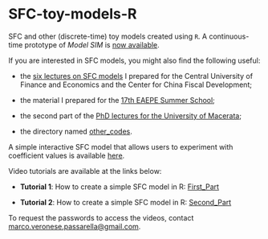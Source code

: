 # SFC-toy-models-R

SFC and other (discrete-time) toy models created using `R`. A continuous-time prototype of *Model SIM* is [now available](https://github.com/marcoverpas/SFC-models-R/blob/master/SIM%20A%20continuous%20time.R). 

If you are interested in SFC models, you might also find the following useful:

- the [six lectures on SFC models](https://github.com/marcoverpas/Six_lectures_on_sfc_models) I prepared for the Central University of Finance and Economics and the Center for China Fiscal Development;

- the material I prepared for the [17th EAEPE Summer School](https://github.com/marcoverpas/EAEPE_summer_school_2024);

- the second part of the [PhD lectures for the University of Macerata](https://github.com/marcoverpas/PhD_Lectures_Macerata_2025);

- the directory named [other_codes](https://github.com/marcoverpas/Other_codes).

A simple interactive SFC model that allows users to experiment with coefficient values is available [here](https://x52gnt-marco-passarella.shinyapps.io/r_shiny/?fbclid=IwY2xjawGAWThleHRuA2FlbQIxMAABHa_vsLA-4LyohxjaGzUG-Q7hApCfLtA1tQv3ROY4igVC2vEg-ZGY__I3Zg_aem_aIs77gY7lE-X3VcnGM2I3A). 

Video tutorials are available at the links below:

- **Tutorial 1**: How to create a simple SFC model in R: [First_Part](https://universityofleeds.zoom.us/rec/component-page?action=viewdetailpage&sharelevel=meeting&useWhichPasswd=meeting&clusterId=us02&componentName=need-password&meetingId=PA-kCAJPF6JqQ2ZnY5GPHeOJAzE8U3lWOaUgKVr0l9lgItQoYWgsX5CYuxZjUmwE.vn2jM0wS7IM1IZAM&originRequestUrl=https%3A%2F%2Funiversityofleeds.zoom.us%2Frec%2Fplay%2F9qNf3g9noxLbRe90FS4HYOPE32dc-8_YOiCRy00fiIrs6XagSjR6niciQIsAalUt9j7G2Yx_V-Rsp_rY.G8kYKaWzPj9lOv-y%3FcontinueMode%3Dtrue)
  
- **Tutorial 2**: How to create a simple SFC model in R: [Second_Part](https://universityofleeds.zoom.us/rec/component-page?action=viewdetailpage&sharelevel=meeting&useWhichPasswd=meeting&clusterId=us02&componentName=need-password&meetingId=Gyc-CKbQEnvZ3LhQQX4QGigMs2wl2GJWbO54ffUpx6sqLqgb3cAotUerB_PxX2mh.um1mI3wyxMEKKS6r&originRequestUrl=https%3A%2F%2Funiversityofleeds.zoom.us%2Frec%2Fshare%2FOSIe6dVjoY1908wZ6vx0PluqNpvYMaayIpHvquY7e4zoA8GyzCjeu9011gCJYDFw.rut9sDfaghf8_gUF)

To request the passwords to access the videos, contact marco.veronese.passarella@gmail.com.
